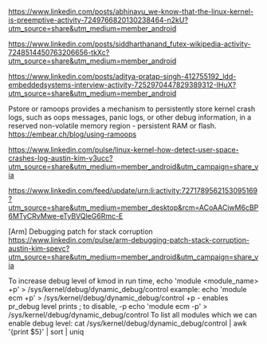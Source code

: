 https://www.linkedin.com/posts/abhinavu_we-know-that-the-linux-kernel-is-preemptive-activity-7249766820130238464-n2kU?utm_source=share&utm_medium=member_android

https://www.linkedin.com/posts/siddharthanand_futex-wikipedia-activity-7248514450763206656-tkXc?utm_source=share&utm_medium=member_android

https://www.linkedin.com/posts/aditya-pratap-singh-412755192_ldd-embeddedsystems-interview-activity-7252970447829389312-IHuX?utm_source=share&utm_medium=member_android

Pstore or ramoops provides a mechanism to persistently store kernel crash logs, such as oops messages, panic logs, or other debug information, in a reserved non-volatile memory region - persistent RAM or flash.
https://embear.ch/blog/using-ramoops

https://www.linkedin.com/pulse/linux-kernel-how-detect-user-space-crashes-log-austin-kim-v3ucc?utm_source=share&utm_medium=member_android&utm_campaign=share_via

https://www.linkedin.com/feed/update/urn:li:activity:7271789562153095169?utm_source=share&utm_medium=member_desktop&rcm=ACoAACiwM6cBP6MTyCRvMwe-eTyBVQleG6Rmc-E

[Arm] Debugging patch for stack corruption
https://www.linkedin.com/pulse/arm-debugging-patch-stack-corruption-austin-kim-spevc?utm_source=share&utm_medium=member_android&utm_campaign=share_via

To increase debug level of kmod in run time,
echo 'module <module_name> +p' > /sys/kernel/debug/dynamic_debug/control
example: 
echo 'module ecm +p' > /sys/kernel/debug/dynamic_debug/control
+p - enables pr_debug level prints ; to disable, -p 
echo 'module ecm -p' > /sys/kernel/debug/dynamic_debug/control
To list all modules which we can enable debug level:
cat /sys/kernel/debug/dynamic_debug/control | awk '{print $5}' | sort | uniq
